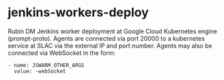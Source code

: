 # jenkins-workers-deploy
Rubin DM Jenkins worker deployment at Google Cloud Kubernetes engine (prompt-proto). Agents are connected via port 20000 to a kubernetes service at SLAC via the external IP and port number. Agents may also be connected via WebSocket in the form:
<br /> 
```
- name: JSWARM_OTHER_ARGS
  value: -webSocket
```
